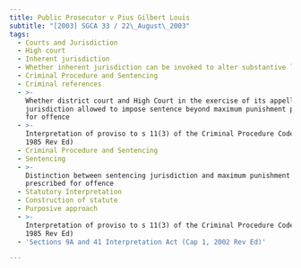```yaml
---
title: Public Prosecutor v Pius Gilbert Louis
subtitle: "[2003] SGCA 33 / 22\_August\_2003"
tags:
  - Courts and Jurisdiction
  - High court
  - Inherent jurisdiction
  - Whether inherent jurisdiction can be invoked to alter substantive law
  - Criminal Procedure and Sentencing
  - Criminal references
  - >-
    Whether district court and High Court in the exercise of its appellate
    jurisdiction allowed to impose sentence beyond maximum punishment prescribed
    for offence
  - >-
    Interpretation of proviso to s 11(3) of the Criminal Procedure Code (Cap 68,
    1985 Rev Ed)
  - Criminal Procedure and Sentencing
  - Sentencing
  - >-
    Distinction between sentencing jurisdiction and maximum punishment
    prescribed for offence
  - Statutory Interpretation
  - Construction of statute
  - Purposive approach
  - >-
    Interpretation of proviso to s 11(3) of the Criminal Procedure Code (Cap 68,
    1985 Rev Ed)
  - 'Sections 9A and 41 Interpretation Act (Cap 1, 2002 Rev Ed)'

---
```



